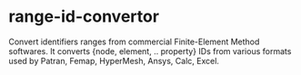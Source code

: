 # range-id-convertor
Convert identifiers ranges from commercial Finite-Element Method softwares. It converts {node, element, .. property} IDs from various formats used by Patran, Femap, HyperMesh, Ansys, Calc, Excel.
